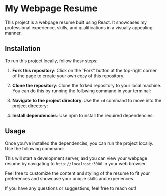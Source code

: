 # My Webpage Resume

This project is a webpage resume built using React. It showcases my professional experience, skills, and qualifications in a visually appealing manner.

## Installation

To run this project locally, follow these steps:

1. **Fork this repository**: Click on the "Fork" button at the top-right corner of the page to create your own copy of this repository.

2. **Clone the repository**: Clone the forked repository to your local machine. You can do this by running the following command in your terminal:

3. **Navigate to the project directory**: Use the `cd` command to move into the project directory:

4. **Install dependencies**: Use npm to install the required dependencies:

## Usage

Once you've installed the dependencies, you can run the project locally. Use the following command:

This will start a development server, and you can view your webpage resume by navigating to `http://localhost:3000` in your web browser.

Feel free to customize the content and styling of the resume to fit your preferences and showcase your unique skills and experiences.

If you have any questions or suggestions, feel free to reach out!
